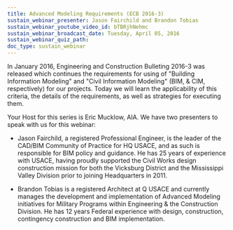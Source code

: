 ```yaml
---
title: Advanced Modeling Requirements (ECB 2016-3)
sustain_webinar_presenter: Jason Fairchild and Brandon Tobias
sustain_webinar_youtube_video_id: bTBRjhNehmc
sustain_webinar_broadcast_date: Tuesday, April 05, 2016
sustain_webinar_quiz_path:
doc_type: sustain_webinar
---
```


In January 2016, Engineering and Construction Bulleting 2016-3 was released which continues the requirements for using of "Building Information Modeling" and "Civil Information Modeling" (BIM, & CIM, respectively) for our projects. Today we will learn the applicability of this criteria, the details of the requirements, as well as strategies for executing them.

Your Host for this series is Eric Mucklow, AIA. We have two presenters to speak with us for this webinar:

- Jason Fairchild, a registered Professional Engineer, is the leader of the CAD/BIM Community of Practice for HQ USACE, and as such is responsible for BIM policy and guidance. He has 25 years of experience with USACE, having proudly supported the Civil Works design construction mission for both the Vicksburg District and the Mississippi Valley Division prior to joining Headquarters in 2011.

- Brandon Tobias is a registered Architect at Q USACE and currently manages the development and implementation of Advanced Modeling initiatives for Military Programs within Engineering & the Construction Division. He has 12 years Federal experience with design, construction, contingency construction and BIM implementation.
